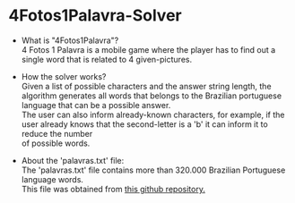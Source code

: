 # 4Fotos1Palavra-Solver
- What is "4Fotos1Palavra"?  
  4 Fotos 1 Palavra is a mobile game where the player has to find out a single word that is related to 4 given-pictures.

- How the solver works?  
   Given a list of possible characters and the answer string length, the algorithm generates all words that belongs to the Brazilian portuguese language that can
   be a possible answer.  
   The user can also inform already-known characters, for example, if the user already knows that the second-letter is a 'b' it can inform it to reduce the number  
   of possible words.  

- About the 'palavras.txt' file:  
    The 'palavras.txt' file contains more than 320.000 Brazilian Portuguese language words.  
    This file was obtained from [this github repository.](https://github.com/pythonprobr/palavras)

